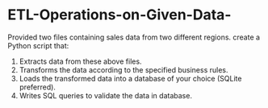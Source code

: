 # ETL-Operations-on-Given-Data-
Provided two files containing sales data from two different regions. create a Python script that:
1. Extracts data from these above files.
2. Transforms the data according to the specified business rules.
3. Loads the transformed data into a database of your choice (SQLite preferred).
4. Writes SQL queries to validate the data in database.
